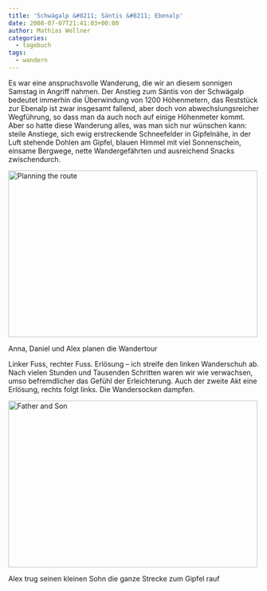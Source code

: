 ```yaml
---
title: 'Schwägalp &#8211; Säntis &#8211; Ebenalp'
date: 2008-07-07T21:41:03+00:00
author: Mathias Wellner
categories:
  - tagebuch
tags:
  - wandern
---
```

Es war eine anspruchsvolle Wanderung, die wir an diesem sonnigen Samstag in Angriff nahmen. Der Anstieg zum Säntis von der Schwägalp bedeutet immerhin die Überwindung von 1200 Höhenmetern, das Reststück zur Ebenalp ist zwar insgesamt fallend, aber doch von abwechslungsreicher Wegführung, so dass man da auch noch auf einige Höhenmeter kommt. Aber so hatte diese Wanderung alles, was man sich nur wünschen kann: steile Anstiege, sich ewig erstreckende Schneefelder in Gipfelnähe, in der Luft stehende Dohlen am Gipfel, blauen Himmel mit viel Sonnenschein, einsame Bergwege, nette Wandergefährten und ausreichend Snacks zwischendurch.

<div style="width: 510px" class="wp-caption aligncenter">
  <a href="http://www.flickr.com/photos/mwellner/2641824443/"><img alt="Planning the route" src="http://farm4.static.flickr.com/3266/2641824443_b304e09b87.jpg" title="Planning the route" width="500" height="334" /></a>
  
  <p class="wp-caption-text">
    Anna, Daniel und Alex planen die Wandertour<br />
  </p>
</div>

Linker Fuss, rechter Fuss. Erlösung &ndash; ich streife den linken Wanderschuh ab. Nach vielen Stunden und Tausenden Schritten waren wir wie verwachsen, umso befremdlicher das Gefühl der Erleichterung. Auch der zweite Akt eine Erlösung, rechts folgt links. Die Wandersocken dampfen.

<div style="width: 510px" class="wp-caption aligncenter">
  <a href="http://www.flickr.com/photos/mwellner/2641824333/"><img alt="Father and Son" src="http://farm4.static.flickr.com/3009/2641824333_f5e2b9d480.jpg" title="Father and Son" width="500" height="334" /></a>
  
  <p class="wp-caption-text">
    Alex trug seinen kleinen Sohn die ganze Strecke zum Gipfel rauf<br />
  </p>
</div>